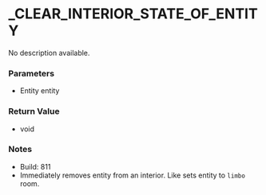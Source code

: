 # _CLEAR_INTERIOR_STATE_OF_ENTITY

No description available.

### Parameters
* Entity entity

### Return Value
* void

### Notes
* Build: 811
* Immediately removes entity from an interior. Like sets entity to `limbo` room.

